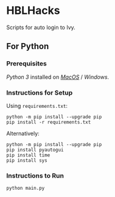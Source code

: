 # HBLHacks
Scripts for auto login to Ivy.
## For Python
### Prerequisites
*Python 3* installed on [*MacOS*](https://www.python.org/ftp/python/3.7.7/python-3.7.7-macosx10.9.pkg "Python 3.7.7 Download for Mac") / *Windows*.
### Instructions for Setup
Using ```requirements.txt```:
```
python -m pip install --upgrade pip
pip install -r requirements.txt
```
Alternatively:
```
python -m pip install --upgrade pip
pip install pyautogui
pip install time
pip install sys
```
### Instructions to Run
```
python main.py
```
